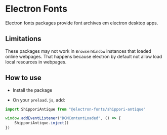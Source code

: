 # Electron Fonts

Electron fonts packages provide font archives em electron desktop apps.

## Limitations

These packages may not work in `BrowserWindow` instances that loaded online webpages. That happens because electron by default not allow load local resources in webpages.

## How to use

* Install the package

* On your `preload.js`, add:

```ts
import ShipporiAntique from "@electron-fonts/shippori-antique"

window.addEventListener("DOMContentLoaded", () => {
    ShipporiAntique.inject()
})
```